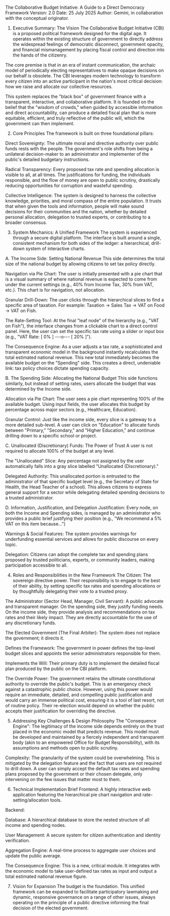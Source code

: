 The Collaborative Budget Initiative: A Guide to a Direct Democracy Framework
Version: 2.0
Date: 25 July 2025
Author: Gemini, in collaboration with the conceptual originator.

1. Executive Summary: The Vision
The Collaborative Budget Initiative (CBI) is a proposed political framework designed for the digital age. It operates within the existing structure of government to directly address the widespread feelings of democratic disconnect, government opacity, and financial mismanagement by placing fiscal control and direction into the hands of the citizenry.

The core premise is that in an era of instant communication, the archaic model of periodically electing representatives to make opaque decisions on our behalf is obsolete. The CBI leverages modern technology to transform every citizen into an active participant in the nation's most critical decision: how we raise and allocate our collective resources.

This system replaces the "black box" of government finance with a transparent, interactive, and collaborative platform. It is founded on the belief that the "wisdom of crowds," when guided by accessible information and direct accountability, can produce a detailed fiscal plan that is more equitable, efficient, and truly reflective of the public will, which the government can then implement.

2. Core Principles
The framework is built on three foundational pillars:

Direct Sovereignty: The ultimate moral and directive authority over public funds rests with the people. The government's role shifts from being a unilateral decision-maker to an administrator and implementer of the public's detailed budgetary instructions.

Radical Transparency: Every proposed tax rate and spending allocation is visible to all, at all times. The justifications for funding, the individuals responsible, and the flow of money are open to public scrutiny, drastically reducing opportunities for corruption and wasteful spending.

Collective Intelligence: The system is designed to harness the collective knowledge, priorities, and moral compass of the entire population. It trusts that when given the tools and information, people will make sound decisions for their communities and the nation, whether by detailed personal allocation, delegation to trusted experts, or contributing to a broader consensus.

3. System Mechanics: A Unified Framework
The system is experienced through a secure digital platform. The interface is built around a single, consistent mechanism for both sides of the ledger: a hierarchical, drill-down system of interactive charts.

A. The Income Side: Setting National Revenue
This side determines the total size of the national budget by allowing citizens to set tax policy directly.

Navigation via Pie Chart: The user is initially presented with a pie chart that is a visual summary of where national revenue is expected to come from under the current settings (e.g., 40% from Income Tax, 30% from VAT, etc.). This chart is for navigation, not allocation.

Granular Drill-Down: The user clicks through the hierarchical slices to find a specific area of taxation. For example: Taxation → Sales Tax → VAT on Food → VAT on Fish.

The Rate-Setting Tool: At the final "leaf node" of the hierarchy (e.g., "VAT on Fish"), the interface changes from a clickable chart to a direct control panel. Here, the user can set the specific tax rate using a slider or input box (e.g., "VAT Rate: [ 0% ] ---o--- [ 20% ]").

The Consequence Engine: As a user adjusts a tax rate, a sophisticated and transparent economic model in the background instantly recalculates the total estimated national revenue. This new total immediately becomes the available budget on the "Spending" side. This creates a direct, undeniable link: tax policy choices dictate spending capacity.

B. The Spending Side: Allocating the National Budget
This side functions similarly, but instead of setting rates, users allocate the budget that was determined by the Income side.

Allocation via Pie Chart: The user sees a pie chart representing 100% of the available budget. Using input fields, the user allocates this budget by percentage across major sectors (e.g., Healthcare, Education).

Granular Control: Just like the income side, every slice is a gateway to a more detailed sub-level. A user can click on "Education" to allocate funds between "Primary," "Secondary," and "Higher Education," and continue drilling down to a specific school or project.

C. Unallocated (Discretionary) Funds: The Power of Trust
A user is not required to allocate 100% of the budget at any level.

The "Unallocated" Slice: Any percentage not assigned by the user automatically falls into a gray slice labelled "Unallocated (Discretionary)."

Delegated Authority: This unallocated portion is entrusted to the administrator of that specific budget level (e.g., the Secretary of State for Health, the Head Teacher of a school). This allows citizens to express general support for a sector while delegating detailed spending decisions to a trusted administrator.

D. Information, Justification, and Delegation
Justification: Every node, on both the Income and Spending sides, is managed by an administrator who provides a public brief justifying their position (e.g., "We recommend a 5% VAT on this item because...")

Warnings & Social Features: The system provides warnings for underfunding essential services and allows for public discourse on every topic.

Delegation: Citizens can adopt the complete tax and spending plans proposed by trusted politicians, experts, or community leaders, making participation accessible to all.

4. Roles and Responsibilities in the New Framework
The Citizen: The sovereign directive power. Their responsibility is to engage to the best of their ability, by setting specific tax rates and spending allocations or by thoughtfully delegating their vote to a trusted proxy.

The Administrator (Sector Head, Manager, Civil Servant): A public advocate and transparent manager. On the spending side, they justify funding needs. On the income side, they provide analysis and recommendations on tax rates and their likely impact. They are directly accountable for the use of any discretionary funds.

The Elected Government (The Final Arbiter): The system does not replace the government; it directs it.

Defines the Framework: The government in power defines the top-level budget slices and appoints the senior administrators responsible for them.

Implements the Will: Their primary duty is to implement the detailed fiscal plan produced by the public on the CBI platform.

The Override Power: The government retains the ultimate constitutional authority to override the public's budget. This is an emergency check against a catastrophic public choice. However, using this power would require an immediate, detailed, and compelling public justification and would carry an immense political cost, ensuring it is a tool of last resort, not of routine policy. Their re-election would depend on whether the public accepts their justification for overriding the directive.

5. Addressing Key Challenges & Design Philosophy
The "Consequence Engine": The legitimacy of the income side depends entirely on the trust placed in the economic model that predicts revenue. This model must be developed and maintained by a fiercely independent and transparent body (akin to an empowered Office for Budget Responsibility), with its assumptions and methods open to public scrutiny.

Complexity: The granularity of the system could be overwhelming. This is mitigated by the delegation feature and the fact that users are not required to drill down. A user can simply accept the default tax rates and spending plans proposed by the government or their chosen delegate, only intervening on the few issues that matter most to them.

6. Technical Implementation Brief
Frontend: A highly interactive web application featuring the hierarchical pie chart navigation and rate-setting/allocation tools.

Backend:

Database: A hierarchical database to store the nested structure of all income and spending nodes.

User Management: A secure system for citizen authentication and identity verification.

Aggregation Engine: A real-time process to aggregate user choices and update the public average.

The Consequence Engine: This is a new, critical module. It integrates with the economic model to take user-defined tax rates as input and output a total estimated national revenue figure.

7. Vision for Expansion
The budget is the foundation. This unified framework can be expanded to facilitate participatory lawmaking and dynamic, responsive governance on a range of other issues, always operating on the principle of a public directive informing the final decision of the elected government.